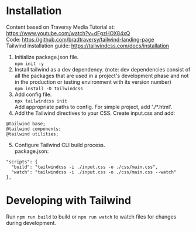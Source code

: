 # Installation
Content based on Traversy Media Tutorial at: <https://www.youtube.com/watch?v=dFgzHOX84xQ>  
Code: <https://github.com/bradtraversy/tailwind-landing-page>  
Tailwind installation guide: <https://tailwindcss.com/docs/installation>  
1. Initialize package.json file.  
```npm init -y```  
2. Install tailwind as a dev dependency. (note: dev dependencies consist of all the packages that are used in a project's development phase and not in the production or testing environment with its version number)  
```npm install -D tailwindcss```  
3. Add config file.  
```npx tailwindcss init```  
Add appropriate paths to config. For simple project, add './*.html'.
4. Add the Tailwind directives to your CSS. Create input.css and add:  
```
@tailwind base;
@tailwind components;
@tailwind utilities;
```
5. Configure Tailwind CLI build process.  
package.json:
```
"scripts": {
  "build": "tailwindcss -i ./input.css -o ./css/main.css",
  "watch": "tailwindcss -i ./input.css -o ./css/main.css --watch"
},
```

# Developing with Tailwind
Run ```npm run build``` to build or ```npm run watch``` to watch files for changes during development.